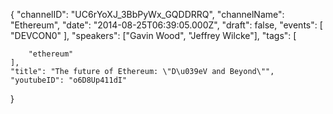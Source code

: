 {
    "channelID": "UC6rYoXJ_3BbPyWx_GQDDRRQ",
    "channelName": "Ethereum",
    "date": "2014-08-25T06:39:05.000Z",
    "draft": false,
    "events": [
        "DEVCON0"
    ],
    "speakers": ["Gavin Wood", "Jeffrey Wilcke"],
    "tags": [



        "ethereum"
    ],
    "title": "The future of Ethereum: \"D\u039eV and Beyond\"",
    "youtubeID": "o6D8Up411dI"
}
